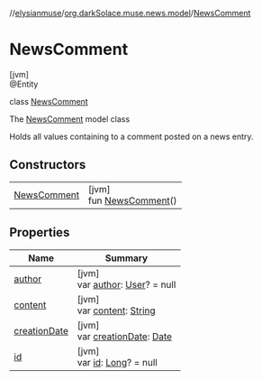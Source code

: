 //[elysianmuse](../../../index.md)/[org.darkSolace.muse.news.model](../index.md)/[NewsComment](index.md)

# NewsComment

[jvm]\
@Entity

class [NewsComment](index.md)

The [NewsComment](index.md) model class

Holds all values containing to a comment posted on a news entry.

## Constructors

|                                 |                                                |
|---------------------------------|------------------------------------------------|
| [NewsComment](-news-comment.md) | [jvm]<br>fun [NewsComment](-news-comment.md)() |

## Properties

| Name                             | Summary                                                                                                              |
|----------------------------------|----------------------------------------------------------------------------------------------------------------------|
| [author](author.md)              | [jvm]<br>var [author](author.md): [User](../../org.darkSolace.muse.user.model/-user/index.md)? = null                |
| [content](content.md)            | [jvm]<br>var [content](content.md): [String](https://kotlinlang.org/api/latest/jvm/stdlib/kotlin/-string/index.html) |
| [creationDate](creation-date.md) | [jvm]<br>var [creationDate](creation-date.md): [Date](https://docs.oracle.com/javase/8/docs/api/java/util/Date.html) |
| [id](id.md)                      | [jvm]<br>var [id](id.md): [Long](https://kotlinlang.org/api/latest/jvm/stdlib/kotlin/-long/index.html)? = null       |
